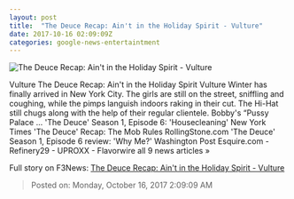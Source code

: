 ```yaml
---
layout: post
title:  "The Deuce Recap: Ain't in the Holiday Spirit - Vulture"
date: 2017-10-16 02:09:09Z
categories: google-news-entertaintment
---
```


![The Deuce Recap: Ain't in the Holiday Spirit - Vulture](https://pixel.nymag.com/imgs/daily/vulture/2017/10/13/recaps/13-the-deuce-106.w1200.h630.jpg)

Vulture The Deuce Recap: Ain't in the Holiday Spirit Vulture Winter has finally arrived in New York City. The girls are still on the street, sniffling and coughing, while the pimps languish indoors raking in their cut. The Hi-Hat still chugs along with the help of their regular clientele. Bobby's “Pussy Palace ... 'The Deuce' Season 1, Episode 6: 'Housecleaning' New York Times 'The Deuce' Recap: The Mob Rules RollingStone.com 'The Deuce' Season 1, Episode 6 review: 'Why Me?' Washington Post Esquire.com - Refinery29 - UPROXX - Flavorwire all 9 news articles »


Full story on F3News: [The Deuce Recap: Ain't in the Holiday Spirit - Vulture](http://www.f3nws.com/n/xaHaK)

> Posted on: Monday, October 16, 2017 2:09:09 AM
